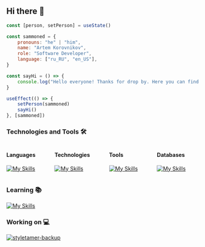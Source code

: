 ## Hi there 👋

```js
const [person, setPerson] = useState()

const sammoned = {
    pronouns: "he" | "him",
    name: "Artem Korovnikov",
    role: "Software Developer",
    language: ["ru_RU", "en_US"],
}

const sayHi = () => {
    console.log("Hello everyone! Thanks for drop by. Here you can find some info about me 📖")
}

useEffect(() => {
    setPerson(sammoned)
    sayHi()
}, [sammoned])
```

### Technologies and Tools 🛠️

<div style="display:flex; gap: 0 50px; flex-wrap: wrap">
<div>

#### Languages
[![My Skills](https://skillicons.dev/icons?i=js,html,css)](https://skillicons.dev)

</div>
<div>

#### Technologies
[![My Skills](https://skillicons.dev/icons?i=react,express,nodejs)](https://skillicons.dev)

</div>
<div>

#### Tools
[![My Skills](https://skillicons.dev/icons?i=git,postman)](https://skillicons.dev)

</div>
<div>

#### Databases
[![My Skills](https://skillicons.dev/icons?i=postgres,mongo)](https://skillicons.dev)

</div>
</div>

### Learning 📚

[![My Skills](https://skillicons.dev/icons?i=redux)](https://skillicons.dev)

### Working on 💻

<a href="https://github.com/Sammoned1/styletamer-backup">
  <img align="center" src="https://github-readme-stats.vercel.app/api/pin/?username=sammoned1&repo=styletamer-backup&show_icons=true&line_height=27&title_color=6aa6f8&text_color=8a919a&icon_color=6aa6f8&bg_color=22272e" alt="styletamer-backup" />
</a>



